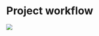# Project workflow

[![](https://mermaid.ink/img/pako:eNq1k01rAjEQhv_KkFNLFe1N9iAUevFSRVl6Cci4GOOD1ANtlmsmtF_O_N7iqtHxR76ClhMu87zwyZvcicIpEIpo-KbEavGjceC2lL9EFnukQbIGXygNye5y9TY7DAZTpZLsjXXVYXg3dapRM4hh9mu5A7-3hTfSXtAtJK21Tsj8dPl3USmJZkGVbebWNKD2rNOjAYl6HJHYdkNBwNpb3U9aNZvzFNYE6h8tFiSyZzBUGJG4K1dwVwTSYQrCptlLRvLt5dA5i2la5Ruk51Ux0VKQjuxPVbAwuyiuFlNgHfzJ5DoxtgqQf1813gnZRLZ5lAYcD7WT1lpGtiQKug9C4jZrrp-Fd-1-Y1bdzo4dvnZDLz7lPHyj8sOgfg4x84E7RTuEaZt8yRZqtDfgT_rwG2u3Dv_ERPFOQL1Cqu2F5aAClCTgVJkcSrojVWJkgh7SGmYhXcYmczkQRfUU9UZfQ4baRI1miYDl_QqlPg?type=png)](https://mermaid.live/edit#pako:eNq1k01rAjEQhv_KkFNLFe1N9iAUevFSRVl6Cci4GOOD1ANtlmsmtF_O_N7iqtHxR76ClhMu87zwyZvcicIpEIpo-KbEavGjceC2lL9EFnukQbIGXygNye5y9TY7DAZTpZLsjXXVYXg3dapRM4hh9mu5A7-3hTfSXtAtJK21Tsj8dPl3USmJZkGVbebWNKD2rNOjAYl6HJHYdkNBwNpb3U9aNZvzFNYE6h8tFiSyZzBUGJG4K1dwVwTSYQrCptlLRvLt5dA5i2la5Ruk51Ux0VKQjuxPVbAwuyiuFlNgHfzJ5DoxtgqQf1813gnZRLZ5lAYcD7WT1lpGtiQKug9C4jZrrp-Fd-1-Y1bdzo4dvnZDLz7lPHyj8sOgfg4x84E7RTuEaZt8yRZqtDfgT_rwG2u3Dv_ERPFOQL1Cqu2F5aAClCTgVJkcSrojVWJkgh7SGmYhXcYmczkQRfUU9UZfQ4baRI1miYDl_QqlPg)
